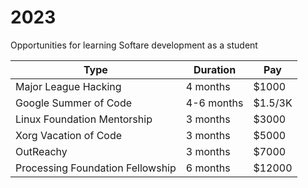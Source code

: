 # 2023
Opportunities for learning Softare development as a student

| Type | Duration | Pay |
|---|---|------|
| Major League Hacking |  4 months | $1000 |
|  Google Summer of Code | 4-6 months | $1.5/3K  | 
| Linux Foundation Mentorship | 3 months | $3000 |
| Xorg Vacation of Code |  3 months | $5000 |
| OutReachy | 3 months | $7000 |
| Processing Foundation Fellowship | 6 months | $12000 |  
